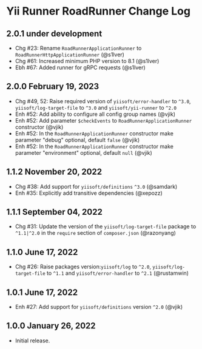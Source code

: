 # Yii Runner RoadRunner Change Log

## 2.0.1 under development

- Chg #23: Rename `RoadRunnerApplicationRunner` to `RoadRunnerHttpApplicationRunner` (@s1lver)
- Chg #61: Increased minimum PHP version to 8.1 (@s1lver)
- Ebh #67: Added runner for gRPC requests (@s1lver)

## 2.0.0 February 19, 2023

- Chg #49, 52: Raise required version of `yiisoft/error-handler` to `^3.0`, `yiisoft/log-target-file` to `^3.0`
  and `yiisoft/yii-runner` to `^2.0` 
- Enh #52: Add ability to configure all config group names (@vjik)
- Enh #52: Add parameter `$checkEvents` to `RoadRunnerApplicationRunner` constructor (@vjik)
- Enh #52: In the `RoadRunnerApplicationRunner` constructor make parameter "debug" optional, default `false` (@vjik)
- Enh #52: In the `RoadRunnerApplicationRunner` constructor make parameter "environment" optional,
  default `null` (@vjik)

## 1.1.2 November 20, 2022

- Chg #38: Add support for `yiisoft/definitions` `^3.0` (@samdark)
- Enh #35: Explicitly add transitive dependencies (@xepozz)

## 1.1.1 September 04, 2022

- Chg #31: Update the version of the `yiisoft/log-target-file` package to `^1.1|^2.0` in the `require` section of 
  `composer.json` (@razonyang)

## 1.1.0 June 17, 2022

- Chg #26: Raise packages version:`yiisoft/log` to `^2.0`, `yiisoft/log-target-file` to `^1.1` and
  `yiisoft/error-handler` to `^2.1` (@rustamwin)

## 1.0.1 June 17, 2022

- Enh #27: Add support for `yiisoft/definitions` version `^2.0` (@vjik)

## 1.0.0 January 26, 2022

- Initial release.
